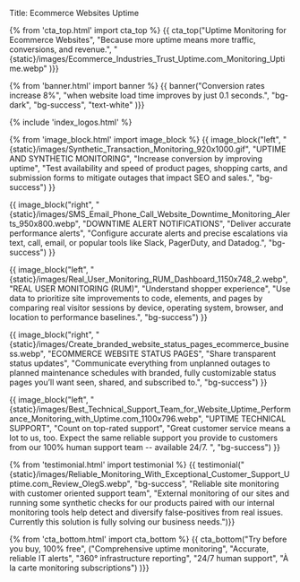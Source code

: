Title: Ecommerce Websites Uptime

{% from 'cta_top.html' import cta_top %} 
{{ cta_top("Uptime Monitoring for Ecommerce Websites",
  "Because more uptime means more traffic, conversions, and revenue.",
  "{static}/images/Ecommerce_Industries_Trust_Uptime.com_Monitoring_Uptime.webp"
)}}


{% from 'banner.html' import banner %} 
{{ banner("Conversion rates increase <span class='text-success'>8%</span>",
  "when website load time improves by just 0.1 seconds.",
  "bg-dark",
  "bg-success",
  "text-white"
)}}

 <div class="container bg-white my-5">
  {% include 'index_logos.html' %}
 </div>

{% from 'image_block.html' import image_block %}
{{ image_block("left", "{static}/images/Synthetic_Transaction_Monitoring_920x1000.gif",
"UPTIME AND SYNTHETIC MONITORING",
"Increase conversion by improving uptime",
"Test availability and speed of product pages, shopping carts, and submission forms to mitigate outages that impact SEO and sales.",
"bg-success") }}

{{ image_block("right", "{static}/images/SMS_Email_Phone_Call_Website_Downtime_Monitoring_Alerts_950x800.webp",
"DOWNTIME ALERT NOTIFICATIONS",
"Deliver accurate performance alerts",
"Configure accurate alerts and precise escalations via text, call, email, or popular tools like Slack, PagerDuty, and Datadog.",
"bg-success") }}

{{ image_block("left", "{static}/images/Real_User_Monitoring_RUM_Dashboard_1150x748_2.webp",
"REAL USER MONITORING (RUM)",
"Understand shopper experience",
"Use data to prioritize site improvements to code, elements, and pages by comparing real visitor sessions by device, operating system, browser, and location to performance baselines.",
"bg-success") }}

{{ image_block("right", "{static}/images/Create_branded_website_status_pages_ecommerce_business.webp",
"ECOMMERCE WEBSITE STATUS PAGES",
"Share transparent status updates",
"Communicate everything from unplanned outages to planned maintenance schedules with branded, fully customizable status pages you’ll want seen, shared, and subscribed to.",
"bg-success") }}

{{ image_block("left", "{static}/images/Best_Technical_Support_Team_for_Website_Uptime_Performance_Monitoring_with_Uptime.com_1100x796.webp",
"UPTIME TECHNICAL SUPPORT",
"Count on top-rated support",
"Great customer service means a lot to us, too. Expect the same reliable support you provide to customers from our 100% human support team -- available 24/7. ",
"bg-success") }}


{% from 'testimonial.html' import testimonial %}
{{ testimonial("{static}/images/Reliable_Monitoring_With_Exceptional_Customer_Support_Uptime.com_Review_OlegS.webp",
  "bg-success",
  "Reliable site monitoring with customer oriented support team",
  "External monitoring of our sites and running some synthetic checks for our products paired with our internal monitoring tools help detect and diversify false-positives from real issues. Currently this solution is fully solving our business needs.")}}


{% from 'cta_bottom.html' import cta_bottom %} 
{{ cta_bottom("Try before you buy, 100% free",
  ("Comprehensive uptime monitoring", 
  "Accurate, reliable IT alerts",
  "360° infrastructure reporting",
  "24/7 human support",
  "À la carte monitoring subscriptions")
  )}}
